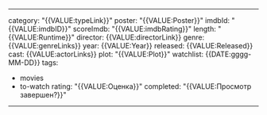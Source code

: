
---
category: "{{VALUE:typeLink}}"
poster: "{{VALUE:Poster}}"
imdbId: "{{VALUE:imdbID}}"
scoreImdb: "{{VALUE:imdbRating}}"
length: "{{VALUE:Runtime}}"
director: {{VALUE:directorLink}}
genre: {{VALUE:genreLinks}}
year: {{VALUE:Year}}
released: {{VALUE:Released}}
cast: {{VALUE:actorLinks}}
plot: "{{VALUE:Plot}}"
watchlist: {{DATE:gggg-MM-DD}}
tags: 
  - movies
  - to-watch
rating: "{{VALUE:Оценка}}"
completed: "{{VALUE:Просмотр завершен?}}"
---